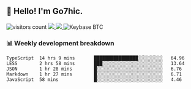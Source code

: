 ## 👋 Hello! I'm Go7hic.

 ![visitors count](https://visitors-by-url-pls-dont-use-this-in-your-repo.vercel.app/Go7hic-github-readme)
 <a href="https://twitter.com/Go7hic">
    <img src="https://img.shields.io/badge/-@Go7hic-1ca0f1?style=flat-square&labelColor=1ca0f1&logo=twitter&logoColor=white&link=https://twitter.com/Go7hic">
   <a/>
   <a href="mailto:gtfx0209@gmail.com">
    <img src="https://img.shields.io/badge/-gtfx0209@gmail.com-c14438?style=flat-square&logo=Gmail&logoColor=white&link=mailto:gtfx0209@gmail.com">
   <a/>
    ![Keybase BTC](https://img.shields.io/keybase/btc/Go7hic)
 <!--
🔭 I’m currently working
🌱 I’m currently learning
💬 Ask me about 
📫 How to reach me: 
⚡ Fun fact: 
-->
 <!--
![My Github Stats](https://github-readme-stats.vercel.app/api?username=Go7hic&show_icons=true&count_private=true)

-->

### 📊 Weekly development breakdown
<!--START_SECTION:waka-->
```text
TypeScript  14 hrs 9 mins       ████████████████░░░░░░░░░   64.96 
LESS        2 hrs 58 mins       ███░░░░░░░░░░░░░░░░░░░░░░   13.64 
JSON        1 hr 28 mins        █░░░░░░░░░░░░░░░░░░░░░░░░   6.76 
Markdown    1 hr 27 mins        █░░░░░░░░░░░░░░░░░░░░░░░░   6.71 
JavaScript  58 mins             █░░░░░░░░░░░░░░░░░░░░░░░░   4.46
```
<!--END_SECTION:waka-->

